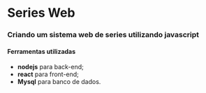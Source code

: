 # Series Web
### Criando um sistema web de series utilizando javascript

#### Ferramentas utilizadas

- **nodejs** para back-end;
- **react** para front-end;
- **Mysql** para banco de dados.